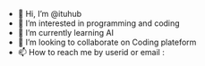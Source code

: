 - 👋 Hi, I’m @ituhub
- 👀 I’m interested in programming and coding
- 🌱 I’m currently learning AI
- 💞️ I’m looking to collaborate on Coding plateform
- 📫 How to reach me by userid or email : 
  


